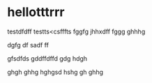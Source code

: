 # hellotttrrr
testdfdff
testts<csfffts
fggfg
jhhxdff
fggg
ghhhg

dgfg
df
sadf
ff

gfsdfds
gddffdffd
gdg
hdgh

ghgh
ghhg
hghgsd
hshg
gh
ghhg
